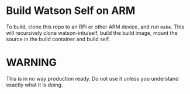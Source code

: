 # Build Watson Self on ARM

To build, clone this repo to an RPi or other ARM device, and run `make`.
This will recursively clone watson-intu/self, build the build image, mount the source in the build container and build self.

# WARNING
This is in no way production ready. Do not use it unless you understand exactly what it is doing.
